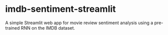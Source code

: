# imdb-sentiment-streamlit
A simple Streamlit web app for movie review sentiment analysis using a pre-trained RNN on the IMDB dataset.
